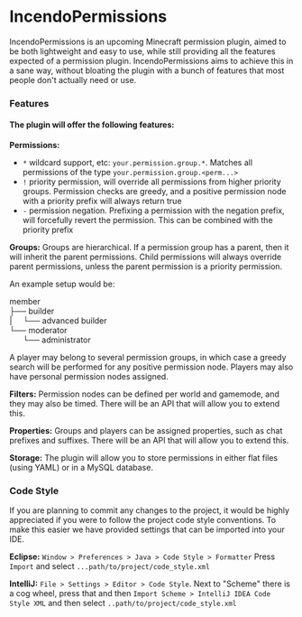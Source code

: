 # IncendoPermissions
IncendoPermissions is an upcoming Minecraft permission plugin, aimed to be both lightweight and easy
to use, while still providing all the features expected of a permission plugin. IncendoPermissions aims
to achieve this in a sane way, without bloating the plugin with a bunch of features that most people
don't actually need or use.

### Features

#### The plugin will offer the following features:

**Permissions:**
- `*` wildcard support, etc: `your.permission.group.*`. Matches all permissions of the type `your.permission.group.<perm...>`
- `!` priority permission, will override all permissions from higher priority groups. Permission checks are greedy, and a positive  permission
  node with a priority prefix will always return true
- `-` permission negation. Prefixing a permission with the negation prefix, will forcefully revert the permission. This can be combined with
  the priority prefix
  
**Groups:**
Groups are hierarchical. If a permission group has a parent, then it will inherit the parent permissions. Child permissions will
always override parent permissions, unless the parent permission is a priority permission.

An example setup would be:

member\
├── builder\
|&nbsp;&nbsp;&nbsp;&nbsp;&nbsp;└── advanced builder\
└── moderator\
&nbsp;&nbsp;&nbsp;&nbsp;&nbsp;&nbsp;└── administrator
    
A player may belong to several permission groups, in which case a greedy search will be performed for any positive permission node. 
Players may also have personal permission nodes assigned.

**Filters:**
Permission nodes can be defined per world and gamemode, and they may also be timed. There will be
an API that will allow you to extend this.

**Properties:**
Groups and players can be assigned properties, such as chat prefixes and suffixes. There will be an
API that will allow you to extend this.

**Storage:**
The plugin will allow you to store permissions in either flat files (using YAML) or in a MySQL database.

### Code Style

If you are planning to commit any changes to the project,
it would be highly appreciated if you were to follow the 
project code style conventions. To make this easier we have
provided settings that can be imported into your IDE.

**Eclipse:**
`Window > Preferences > Java > Code Style > Formatter`
Press `Import` and select `...path/to/project/code_style.xml`

**IntelliJ:**
`File > Settings > Editor > Code Style`. Next to "Scheme" there is a cog wheel, press that and then
`Import Scheme > IntelliJ IDEA Code Style XML` and then select `..path/to/project/code_style.xml`
